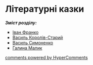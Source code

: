 <div id="hypercomments_widget" class="js-hypercomments-widget invisible"></div>

# Літературні казки

<b><i>Зміст розділу:</i></b>

<ul type="square">
<li class="chapter " data-level="1" data-path="franko.html">
        <a href="franko.html">
                <b></b>
            Іван Франко
        </a>
</li>
<li class="chapter " data-level="2" data-path="koroliv_staryu.html">
        <a href="koroliv_staryu.html">
                <b></b>
            Василь Королів-Старий
        </a>
</li>
<li class="chapter " data-level="3" data-path="symonenko.html">
        <a href="symonenko.html">
                <b></b>
            Василь Симоненко
        </a>
</li>
<li class="chapter " data-level="4" data-path="malyk.html">
        <a href="malyk.html">
                <b></b>
            Галина Малик
        </a>
</li>
    </ul>

<div class="js-hypercomments-container">
<a href="http://hypercomments.com" class="hc-link" title="comments widget">comments powered by HyperComments</a>
</div>